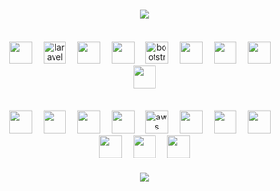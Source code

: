 ###  
<div align="center">  
  <img src="https://github-readme-stats.vercel.app/api/top-langs?username=caducrs&layout=compact&theme=github_dark&hide_border=true&card_width=320&langs_count=6&custom_title=code+|+cloud+|+control" />
</div>  

###  
<br clear="both">  

<div align="center">  
  <img src="https://cdn.jsdelivr.net/gh/devicons/devicon/icons/php/php-original.svg" height="40" />
  <img width="12" />
  <img src="https://camo.githubusercontent.com/697c027ebbdcdca63b3f959f7e9594ff1a47fd2c6506c4af995d9ed8ee768060/68747470733a2f2f736b696c6c69636f6e732e6465762f69636f6e733f693d6c61726176656c" height="40" alt="laravel logo" />
  <img width="12" />
  <img src="https://cdn.jsdelivr.net/gh/devicons/devicon/icons/html5/html5-original.svg" height="40" />
  <img width="12" />
  <img src="https://cdn.jsdelivr.net/gh/devicons/devicon/icons/css3/css3-original.svg" height="40" />
  <img width="12" />
  <img src="https://cdn.jsdelivr.net/gh/devicons/devicon/icons/bootstrap/bootstrap-original.svg" height="40" alt="bootstrap logo" />
  <img width="12" />
  <img src="https://cdn.jsdelivr.net/gh/devicons/devicon/icons/javascript/javascript-original.svg" height="40" />
  <img width="12" />
  <img src="https://cdn.jsdelivr.net/gh/devicons/devicon/icons/typescript/typescript-original.svg" height="40" />
  <img width="12" />
  <img src="https://cdn.jsdelivr.net/gh/devicons/devicon/icons/python/python-original.svg" height="40" />
  <img width="12" />
  <img src="https://cdn.jsdelivr.net/gh/devicons/devicon/icons/go/go-original.svg" height="40" />
</div>  

###  
<br clear="both">  

<div align="center">  
  <img src="https://cdn.jsdelivr.net/gh/devicons/devicon/icons/docker/docker-original.svg" height="40" />
  <img width="12" />
  <img src="https://cdn.jsdelivr.net/gh/devicons/devicon/icons/kubernetes/kubernetes-plain.svg" height="40" />
  <img width="12" />
  <img src="https://skillicons.dev/icons?i=githubactions,gitlab" height="40" />
  <img width="12" />
  <img src="https://cdn.jsdelivr.net/gh/devicons/devicon/icons/terraform/terraform-original.svg" height="40" />
  <img width="12" />
  <img src="https://cdn.jsdelivr.net/gh/devicons/devicon/icons/amazonwebservices/amazonwebservices-original.svg" height="40" alt="aws logo" />
  <img width="12" />
  <img src="https://cdn.jsdelivr.net/gh/devicons/devicon/icons/mysql/mysql-original.svg" height="40" />
  <img width="12" />
  <img src="https://cdn.jsdelivr.net/gh/devicons/devicon/icons/postgresql/postgresql-original.svg" height="40" />
  <img width="12" />
  <img src="https://cdn.jsdelivr.net/gh/devicons/devicon/icons/mongodb/mongodb-original.svg" height="40" />
  <img width="12" />
  <img src="https://cdn.jsdelivr.net/gh/devicons/devicon/icons/composer/composer-original.svg" height="40" />
  <img width="12" />
  <img src="https://cdn.jsdelivr.net/gh/devicons/devicon/icons/git/git-original.svg" height="40" />
  <img width="12" />
  <img src="https://cdn.jsdelivr.net/gh/devicons/devicon/icons/notion/notion-original.svg" height="40" />
</div>  

###  
<div align="center">  
  <img src="https://img.shields.io/badge/Let%20the%20code%20speak-000000?style=for-the-badge&logo=github&logoColor=white" />
</div>  
